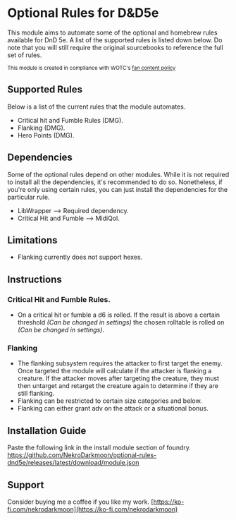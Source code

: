 # Optional Rules for D&D5e

This module aims to automate some of the optional and homebrew rules available for DnD 5e. A list of the supported rules is listed down below. Do note that you will still require the original sourcebooks to reference the full set of rules. 


<sub>This module is created in compliance with WOTC's [fan content policy](https://company.wizards.com/en/legal/fancontentpolicy) </sub>


## Supported Rules
Below is a list of the current rules that the module automates.
- Critical hit and Fumble Rules (DMG).
- Flanking (DMG).
- Hero Points (DMG).


## Dependencies
Some of the optional rules depend on other modules. While it is not required to install all the dependencies, it's recommended to do so. Nonetheless, if you're only using certain rules, you can just install the dependencies for the particular rule. 

- LibWrapper --> Required dependency.
- Critical Hit and Fumble --> MidiQol.


## Limitations
- Flanking currently does not support hexes.


## Instructions

### Critical Hit and Fumble Rules.
- On a critical hit or fumble a d6 is rolled. If the result is above a certain threshold _(Can be changed in settings)_ the chosen rolltable is rolled on _(Can be changed in settings)_.

### Flanking
- The flanking subsystem requires the attacker to first target the enemy. Once targeted the module will calculate if the attacker is flanking a creature. If the attacker moves after targeting the creature, they must then untarget and retarget the creature again to determine if they are still flanking. 
- Flanking can be restricted to certain size categories and below.
- Flanking can either grant adv on the attack or a situational bonus.

## Installation Guide
Paste the following link in the install module section of foundry.
https://github.com/NekroDarkmoon/optional-rules-dnd5e/releases/latest/download/module.json


## Support
Consider buying me a coffee if you like my work. [https://ko-fi.com/nekrodarkmoon](https://ko-fi.com/nekrodarkmoon)